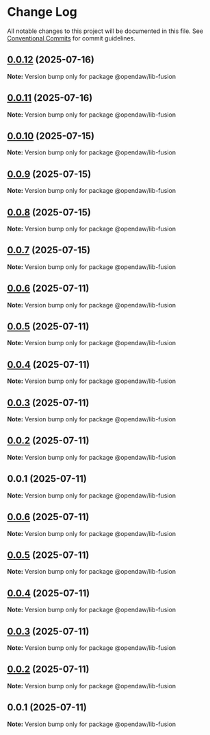 # Change Log

All notable changes to this project will be documented in this file.
See [Conventional Commits](https://conventionalcommits.org) for commit guidelines.

## [0.0.12](https://github.com/andremichelle/openDAW/compare/@opendaw/lib-fusion@0.0.11...@opendaw/lib-fusion@0.0.12) (2025-07-16)

**Note:** Version bump only for package @opendaw/lib-fusion

## [0.0.11](https://github.com/andremichelle/openDAW/compare/@opendaw/lib-fusion@0.0.10...@opendaw/lib-fusion@0.0.11) (2025-07-16)

**Note:** Version bump only for package @opendaw/lib-fusion

## [0.0.10](https://github.com/andremichelle/openDAW/compare/@opendaw/lib-fusion@0.0.9...@opendaw/lib-fusion@0.0.10) (2025-07-15)

**Note:** Version bump only for package @opendaw/lib-fusion

## [0.0.9](https://github.com/andremichelle/openDAW/compare/@opendaw/lib-fusion@0.0.8...@opendaw/lib-fusion@0.0.9) (2025-07-15)

**Note:** Version bump only for package @opendaw/lib-fusion

## [0.0.8](https://github.com/andremichelle/openDAW/compare/@opendaw/lib-fusion@0.0.7...@opendaw/lib-fusion@0.0.8) (2025-07-15)

**Note:** Version bump only for package @opendaw/lib-fusion

## [0.0.7](https://github.com/andremichelle/openDAW/compare/@opendaw/lib-fusion@0.0.6...@opendaw/lib-fusion@0.0.7) (2025-07-15)

**Note:** Version bump only for package @opendaw/lib-fusion

## [0.0.6](https://github.com/andremichelle/openDAW/compare/@opendaw/lib-fusion@0.0.5...@opendaw/lib-fusion@0.0.6) (2025-07-11)

**Note:** Version bump only for package @opendaw/lib-fusion

## [0.0.5](https://github.com/andremichelle/openDAW/compare/@opendaw/lib-fusion@0.0.4...@opendaw/lib-fusion@0.0.5) (2025-07-11)

**Note:** Version bump only for package @opendaw/lib-fusion

## [0.0.4](https://github.com/andremichelle/openDAW/compare/@opendaw/lib-fusion@0.0.3...@opendaw/lib-fusion@0.0.4) (2025-07-11)

**Note:** Version bump only for package @opendaw/lib-fusion

## [0.0.3](https://github.com/andremichelle/openDAW/compare/@opendaw/lib-fusion@0.0.2...@opendaw/lib-fusion@0.0.3) (2025-07-11)

**Note:** Version bump only for package @opendaw/lib-fusion

## [0.0.2](https://github.com/andremichelle/openDAW/compare/@opendaw/lib-fusion@0.0.1...@opendaw/lib-fusion@0.0.2) (2025-07-11)

**Note:** Version bump only for package @opendaw/lib-fusion

## 0.0.1 (2025-07-11)

**Note:** Version bump only for package @opendaw/lib-fusion

## [0.0.6](https://github.com/andremichelle/opendaw-turbo/compare/@opendaw/lib-fusion@0.0.5...@opendaw/lib-fusion@0.0.6) (2025-07-11)

**Note:** Version bump only for package @opendaw/lib-fusion

## [0.0.5](https://github.com/andremichelle/opendaw-turbo/compare/@opendaw/lib-fusion@0.0.4...@opendaw/lib-fusion@0.0.5) (2025-07-11)

**Note:** Version bump only for package @opendaw/lib-fusion

## [0.0.4](https://github.com/andremichelle/opendaw-turbo/compare/@opendaw/lib-fusion@0.0.3...@opendaw/lib-fusion@0.0.4) (2025-07-11)

**Note:** Version bump only for package @opendaw/lib-fusion

## [0.0.3](https://github.com/andremichelle/opendaw-turbo/compare/@opendaw/lib-fusion@0.0.2...@opendaw/lib-fusion@0.0.3) (2025-07-11)

**Note:** Version bump only for package @opendaw/lib-fusion

## [0.0.2](https://github.com/andremichelle/opendaw-turbo/compare/@opendaw/lib-fusion@0.0.1...@opendaw/lib-fusion@0.0.2) (2025-07-11)

**Note:** Version bump only for package @opendaw/lib-fusion

## 0.0.1 (2025-07-11)

**Note:** Version bump only for package @opendaw/lib-fusion
